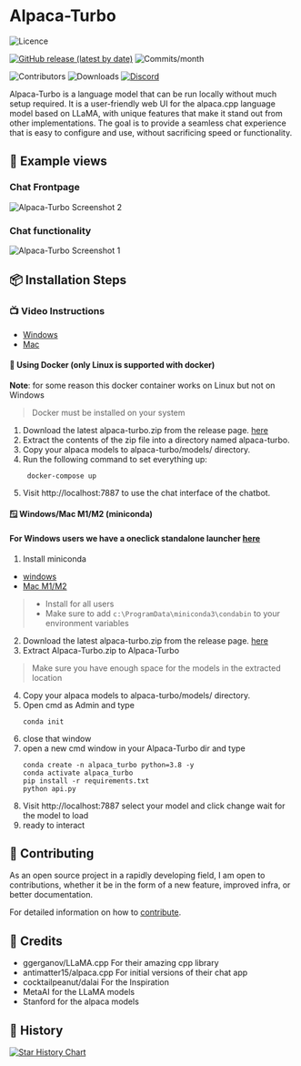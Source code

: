 # Alpaca-Turbo

![Licence](https://img.shields.io/github/license/ViperX7/Alpaca-Turbo) 

[![GitHub release (latest by date)](https://img.shields.io/github/v/release/ViperX7/Alpaca-Turbo)](https://github.com/ViperX7/Alpaca-Turbo/releases) ![Commits/month](https://img.shields.io/github/commit-activity/m/ViperX7/Alpaca-Turbo)

![Contributors](https://img.shields.io/github/contributors/ViperX7/Alpaca-Turbo) ![Downloads](https://img.shields.io/github/downloads/ViperX7/Alpaca-Turbo/total)
[![Discord](https://img.shields.io/discord/1088190461816086660?label=Discord&logo=discord&logoColor=white&color=ff69b4)](https://discord.gg/pm4JzCBHNn)



Alpaca-Turbo is a language model that can be run locally without much setup required. It is a user-friendly web UI for the alpaca.cpp language model based on LLaMA, with unique features that make it stand out from other implementations. The goal is to provide a seamless chat experience that is easy to configure and use, without sacrificing speed or functionality.

## 📝 Example views
### Chat Frontpage
![Alpaca-Turbo Screenshot 2](./screenshots/screenshot2.png)

### Chat functionality
![Alpaca-Turbo Screenshot 1](./screenshots/screenshot1.png)

## 📦 Installation Steps

### 📺 Video Instructions
- [Windows](https://drive.google.com/file/d/1771mvqo6LgU8El1A8-m4vxXHPE-gy91u/view?usp=sharing)
- [Mac](https://www.youtube.com/watch?v=bGcrTGsSNaY)

#### 🐳 Using Docker (only Linux is supported with docker)

**Note**: for some reason this docker container works on Linux but not on Windows

> Docker must be installed on your system

1. Download the latest alpaca-turbo.zip from the release page. [here](https://github.com/ViperX7/Alpaca-Turbo/releases/)
2. Extract the contents of the zip file into a directory named alpaca-turbo.
3. Copy your alpaca models to alpaca-turbo/models/ directory.
4. Run the following command to set everything up:
   ```
    docker-compose up
   ```
5. Visit http://localhost:7887 to use the chat interface of the chatbot.

#### 🪟 Windows/Mac M1/M2 (miniconda)

#### For Windows users we have a oneclick standalone launcher [here](https://github.com/ViperX7/Alpaca-Turbo/releases/download/beta_v0.6/Alpaca-Turbo.exe)

1. Install miniconda 
 - [windows](https://repo.anaconda.com/miniconda/Miniconda3-latest-Windows-x86_64.exe) 
 - [Mac M1/M2](https://repo.anaconda.com/miniconda/Miniconda3-latest-MacOSX-arm64.pkg)

> - Install for all users
> - Make sure to add `c:\ProgramData\miniconda3\condabin` to your environment variables

2. Download the latest alpaca-turbo.zip from the release page. [here](https://github.com/ViperX7/Alpaca-Turbo/releases/)
3. Extract Alpaca-Turbo.zip to Alpaca-Turbo
> Make sure you have enough space for the models in the extracted location
4. Copy your alpaca models to alpaca-turbo/models/ directory.
5. Open cmd as Admin and type
   ```
   conda init
   ```
6. close that window
7. open a new cmd window in your Alpaca-Turbo dir and type
   ```
   conda create -n alpaca_turbo python=3.8 -y
   conda activate alpaca_turbo
   pip install -r requirements.txt
   python api.py
   ```
8. Visit http://localhost:7887 select your model and click change wait for the model to load
9. ready to interact

## 💁 Contributing

As an open source project in a rapidly developing field, I am open to contributions, whether it be in the form of a new feature, improved infra, or better documentation.

For detailed information on how to [contribute](.github/CONTRIBUTING.md).

## 🙌 Credits
- ggerganov/LLaMA.cpp For their amazing cpp library
- antimatter15/alpaca.cpp For initial versions of their chat app
- cocktailpeanut/dalai For the Inspiration
- MetaAI for the LLaMA models
- Stanford for the alpaca models

## 🌟 History
[![Star History Chart](https://api.star-history.com/svg?repos=ViperX7/Alpaca-Turbo&type=Date)](https://star-history.com/#ViperX7/Alpaca-Turbo&Date)
